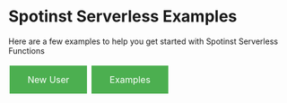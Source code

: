 # Spotinst Serverless Examples


Here are a few examples to help you get started with Spotinst Serverless Functions

<style>
.button {
    background-color: #4CAF50;
    border: none;
    color: white;
    padding: 15px 32px;
    text-align: center;
    text-decoration: none;
    display: inline-block;
    font-size: 16px;
    margin: 4px 2px;
    cursor: pointer;
}
</style>


<a href="./new-user" class="button">New User</a>
<a href="examples" class="button">Examples</a>
